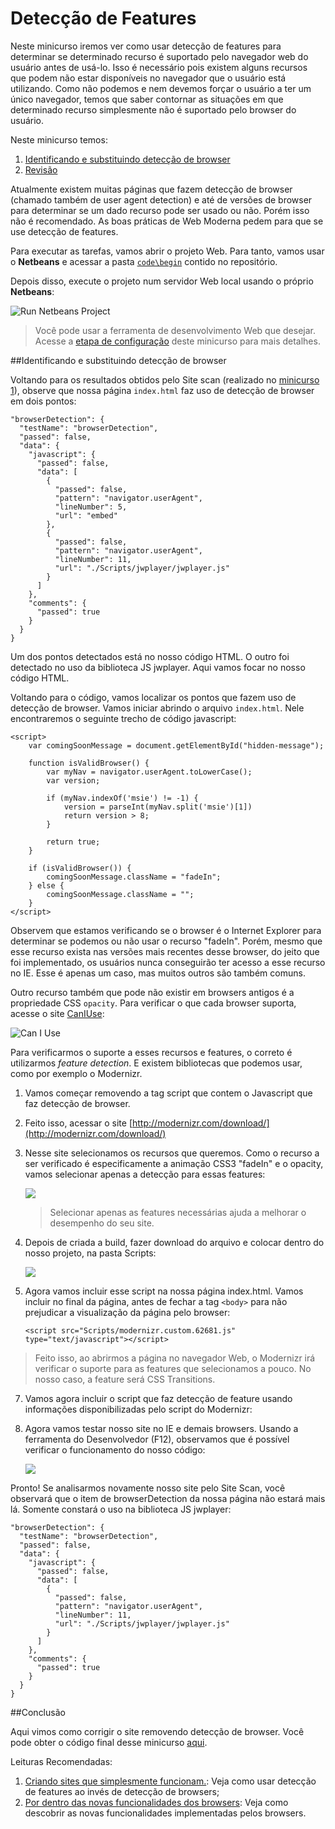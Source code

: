 Detecção de Features
========================================
Neste minicurso iremos ver como usar detecção de features para determinar se determinado recurso é suportado pelo navegador web do usuário antes de usá-lo. Isso é necessário pois existem alguns recursos que podem não estar disponíveis no navegador que o usuário está utilizando. Como não podemos e nem devemos forçar o usuário a ter um único navegador, temos que saber contornar as situações em que determinado recurso simplesmente não é suportado pelo browser do usuário.

Neste minicurso temos:

1. [Identificando e substituindo detecção de browser](#Task1)
1. [Revisão](#Review)

Atualmente existem muitas páginas que fazem detecção de browser (chamado também de user agent detection) e até de versões de browser para determinar se um dado recurso pode ser usado ou não. Porém isso não é recomendado. As boas práticas de Web Moderna pedem para que se use detecção de features.

Para executar as tarefas, vamos abrir o projeto Web. Para tanto, vamos usar o **Netbeans** e acessar a pasta [`code\begin`](./code/begin) contido no repositório.

Depois disso, execute o projeto num servidor Web local usando o próprio **Netbeans**:

![Run Netbeans Project](./images/site_local_webserver.png)

> Você pode usar a ferramenta de desenvolvimento Web que desejar. Acesse a [etapa de configuração](../_setup) deste minicurso para mais detalhes.

<p name="Task1" />
##Identificando e substituindo detecção de browser

Voltando para os resultados obtidos pelo Site scan (realizado no [minicurso 1](../sitescan-rendermode/)), observe que nossa página `index.html` faz uso de detecção de browser em dois pontos:

	"browserDetection": {
      "testName": "browserDetection",
      "passed": false,
      "data": {
        "javascript": {
          "passed": false,
          "data": [
            {
              "passed": false,
              "pattern": "navigator.userAgent",
              "lineNumber": 5,
              "url": "embed"
            },
            {
              "passed": false,
              "pattern": "navigator.userAgent",
              "lineNumber": 11,
              "url": "./Scripts/jwplayer/jwplayer.js"
            }
          ]
        },
        "comments": {
          "passed": true
        }
      }
    }

Um dos pontos detectados está no nosso código HTML. O outro foi detectado no uso da biblioteca JS jwplayer. Aqui vamos focar no nosso código HTML. 

Voltando para o código, vamos localizar os pontos que fazem uso de detecção de browser. Vamos iniciar abrindo o arquivo `index.html`. Nele encontraremos o seguinte trecho de código javascript:

	<script>
        var comingSoonMessage = document.getElementById("hidden-message");

        function isValidBrowser() {
            var myNav = navigator.userAgent.toLowerCase();
            var version;

            if (myNav.indexOf('msie') != -1) {
                version = parseInt(myNav.split('msie')[1])
                return version > 8;
            }

            return true;
        }

        if (isValidBrowser()) {
            comingSoonMessage.className = "fadeIn";
        } else {
            comingSoonMessage.className = "";
        }
    </script>

Observem que estamos verificando se o browser é o Internet Explorer para determinar se podemos ou não usar o recurso "fadeIn". Porém, mesmo que esse recurso exista nas versões mais recentes desse browser, do jeito que foi implementado, os usuários nunca conseguirão ter acesso a esse recurso no IE. Esse é apenas um caso, mas muitos outros são também comuns.

Outro recurso também que pode não existir em browsers antigos é a propriedade CSS `opacity`. Para verificar o que cada browser suporta, acesse o site [CanIUse](http://caniuse.com/):

![Can I Use](./images/featuredetection_caniuse.png)

Para verificarmos o suporte a esses recursos e features, o correto é utilizarmos  *feature detection*. E existem bibliotecas que podemos usar, como por exemplo o Modernizr.

1. Vamos começar removendo a tag script que contem o Javascript que faz detecção de browser. 
2. Feito isso,  acessar o site [http://modernizr.com/download/](http://modernizr.com/download/)
2. Nesse site selecionamos os recursos que queremos. Como o recurso a ser verificado é especificamente a animação CSS3 "fadeIn" e o opacity, vamos selecionar apenas a detecção para essas features:

	![](./images/featuredetection_modernizrconfig.png) 

	> Selecionar apenas as features necessárias ajuda a melhorar o desempenho do seu site.  

3. Depois de criada a build, fazer download do arquivo e colocar dentro do nosso projeto, na pasta Scripts:

	![](./images/featuredetection_modernizrscriptadded.png)

4. Agora vamos incluir esse script na nossa página index.html. Vamos incluir no final da página, antes de fechar a tag `<body>` para não prejudicar a visualização da página pelo browser:
		
    ```
	<script src="Scripts/modernizr.custom.62681.js" type="text/javascript"></script>
    ```	

> Feito isso, ao abrirmos a página no navegador Web, o Modernizr irá verificar o suporte para as features que selecionamos a pouco. No nosso caso, a feature será CSS Transitions.
	 
7. Vamos agora incluir o script que faz detecção de feature usando informações disponibilizadas pelo script do Modernizr:

	<script>
	     var comingSoonMessage = document.getElementById("hidden-message");
	     if (!Modernizr.opacity) {                  
	          comingSoonMessage.style.filter = "alpha(opacity=0)";
	     }
             
             if (Modernizr.cssanimations) {
	          comingSoonMessage.className = "fadeIn";
	     } else {
	          comingSoonMessage.className = "";
	     }
	</script>

8. Agora vamos testar nosso site no IE e demais browsers. Usando a ferramenta do Desenvolvedor (F12), observamos que é possível verificar o funcionamento do nosso código:

	![](./images/featuredetection_cssanimationdebug.png)

Pronto! Se analisarmos novamente nosso site pelo Site Scan, você observará que o item de browserDetection da nossa página não estará mais lá. Somente constará o uso na biblioteca JS jwplayer:

	"browserDetection": {
      "testName": "browserDetection",
      "passed": false,
      "data": {
        "javascript": {
          "passed": false,
          "data": [
            {
              "passed": false,
              "pattern": "navigator.userAgent",
              "lineNumber": 11,
              "url": "./Scripts/jwplayer/jwplayer.js"
            }
          ]
        },
        "comments": {
          "passed": true
        }
      }
    }
  
<p name="Review"/>
##Conclusão

Aqui vimos como corrigir o site removendo detecção de browser. Você pode obter o código final desse minicurso [aqui](./code/end).

Leituras Recomendadas:

1. [Criando sites que simplesmente funcionam.](http://talkitbr.com/2015/08/27/criando-sites-que-simplesmente-funcionam/): Veja como usar detecção de features ao invés de detecção de browsers;
2. [Por dentro das novas funcionalidades dos browsers](http://talkitbr.com/2015/08/17/fique-por-dentro-das-novas-funcionalidades-dos-navegadores-web/): Veja como descobrir as novas funcionalidades implementadas pelos browsers.


